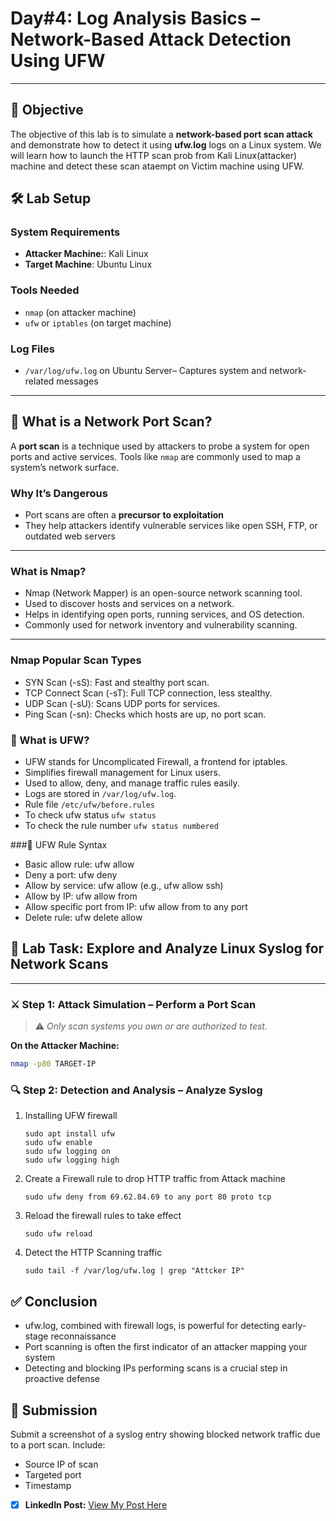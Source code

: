 # **Day#4: Log Analysis Basics – Network-Based Attack Detection Using UFW**

---

## 🎯 **Objective**  
The objective of this lab is to simulate a **network-based port scan attack** and demonstrate how to detect it using **ufw.log** logs on a Linux system. We will learn how to launch the HTTP scan prob from Kali Linux(attacker) machine and detect these scan ataempt on Victim machine using UFW.


## 🛠️ **Lab Setup**

### **System Requirements**
- **Attacker Machine:**: Kali Linux
- **Target Machine**: Ubuntu Linux

### **Tools Needed**
- `nmap` (on attacker machine)
- `ufw` or `iptables` (on target machine)

### **Log Files**
- `/var/log/ufw.log` on Ubuntu Server– Captures system and network-related messages

---

## 🧠 **What is a Network Port Scan?**

A **port scan** is a technique used by attackers to probe a system for open ports and active services. Tools like `nmap` are commonly used to map a system’s network surface.

### **Why It’s Dangerous**
- Port scans are often a **precursor to exploitation**
- They help attackers identify vulnerable services like open SSH, FTP, or outdated web servers

---

### What is Nmap?
- Nmap (Network Mapper) is an open-source network scanning tool.
- Used to discover hosts and services on a network.
- Helps in identifying open ports, running services, and OS detection.
- Commonly used for network inventory and vulnerability scanning.

---

### Nmap Popular Scan Types
- SYN Scan (-sS): Fast and stealthy port scan.
- TCP Connect Scan (-sT): Full TCP connection, less stealthy.
- UDP Scan (-sU): Scans UDP ports for services.
- Ping Scan (-sn): Checks which hosts are up, no port scan.

### 🔐 What is UFW?
- UFW stands for Uncomplicated Firewall, a frontend for iptables.
- Simplifies firewall management for Linux users.
- Used to allow, deny, and manage traffic rules easily.
- Logs are stored in `/var/log/ufw.log`.
- Rule file `/etc/ufw/before.rules`
- To check ufw status `ufw status`
- To check the rule number `ufw status numbered`

###🧾 UFW Rule Syntax
- Basic allow rule: ufw allow <port>
- Deny a port: ufw deny <port>
- Allow by service: ufw allow <service> (e.g., ufw allow ssh)
- Allow by IP: ufw allow from <IP>
- Allow specific port from IP: ufw allow from <IP> to any port <port>
- Delete rule: ufw delete allow <port>



## 🧪 **Lab Task: Explore and Analyze Linux Syslog for Network Scans**

---

### ⚔️ **Step 1: Attack Simulation – Perform a Port Scan**

> ⚠️ *Only scan systems you own or are authorized to test.*

**On the Attacker Machine:**
```bash
nmap -p80 TARGET-IP
```


### 🔍 Step 2: Detection and Analysis – Analyze Syslog

1. Installing UFW firewall
   ```
   sudo apt install ufw
   sudo ufw enable
   sudo ufw logging on
   sudo ufw logging high
   ```
2. Create a Firewall rule to drop HTTP traffic from Attack machine
   ```
   sudo ufw deny from 69.62.84.69 to any port 80 proto tcp
   ```
3. Reload the firewall rules to take effect
   ```
   sudo ufw reload
   ```
4. Detect the HTTP Scanning traffic
   ```
   sudo tail -f /var/log/ufw.log | grep "Attcker IP"
   ```


## ✅ Conclusion
- ufw.log, combined with firewall logs, is powerful for detecting early-stage reconnaissance
- Port scanning is often the first indicator of an attacker mapping your system
- Detecting and blocking IPs performing scans is a crucial step in proactive defense

## 📸 Submission
Submit a screenshot of a syslog entry showing blocked network traffic due to a port scan. Include:
- Source IP of scan
- Targeted port
- Timestamp

- [x] **LinkedIn Post:** [View My Post Here](https://www.linkedin.com/posts/prajwal-kunte-008869313_cybersecurity-loganalysis-linuxsecurity-activity-7350874232098123777-BVl5?utm_source=share&utm_medium=member_desktop&rcm=ACoAAE-u8sgBVqzP55c4GvPwfw20YNMFfe4EJ7U)
